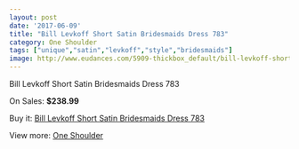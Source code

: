 ```yaml
---
layout: post
date: '2017-06-09'
title: "Bill Levkoff Short Satin Bridesmaids Dress 783"
category: One Shoulder
tags: ["unique","satin","levkoff","style","bridesmaids"]
image: http://www.eudances.com/5909-thickbox_default/bill-levkoff-short-satin-bridesmaids-dress-783.jpg
---
```

Bill Levkoff Short Satin Bridesmaids Dress 783

On Sales: **$238.99**
<a href="https://www.eudances.com/en/one-shoulder/2085-bill-levkoff-short-satin-bridesmaids-dress-783.html"><amp-img layout="responsive" width="600" height="600" src="//www.eudances.com/5909-thickbox_default/bill-levkoff-short-satin-bridesmaids-dress-783.jpg" alt="Bill Levkoff Short Satin Bridesmaids Dress 783 0" /></a>
<a href="https://www.eudances.com/en/one-shoulder/2085-bill-levkoff-short-satin-bridesmaids-dress-783.html"><amp-img layout="responsive" width="600" height="600" src="//www.eudances.com/5910-thickbox_default/bill-levkoff-short-satin-bridesmaids-dress-783.jpg" alt="Bill Levkoff Short Satin Bridesmaids Dress 783 1" /></a>

Buy it: [Bill Levkoff Short Satin Bridesmaids Dress 783](https://www.eudances.com/en/one-shoulder/2085-bill-levkoff-short-satin-bridesmaids-dress-783.html "Bill Levkoff Short Satin Bridesmaids Dress 783")

View more: [One Shoulder](https://www.eudances.com/en/23-one-shoulder "One Shoulder")